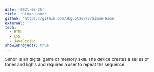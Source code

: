 ```yaml
---
date: '2021-06-25'
title: 'Simon Game'
github: 'https://github.com/akgupta0777/Simon-Game'
external: ''
tech:
  - HTML
  - CSS
  - JavaScript
showInProjects: true
---
```


Simon is an digital game of memory skill. The device creates a series of tones and lights and requires a user to repeat the sequence.

